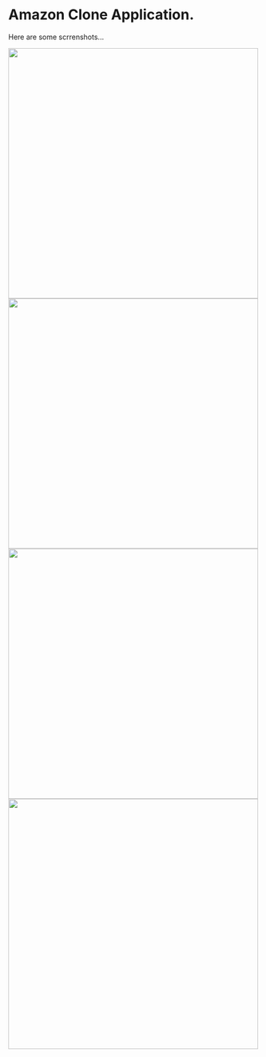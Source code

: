 # Amazon Clone Application.

Here are some scrrenshots...

<p align="left">
<img height="500" src="https://user-images.githubusercontent.com/82095408/190870011-8deb3725-c061-42ec-8515-3ba2e83a5763.png"/>
<img height="500" src="https://user-images.githubusercontent.com/82095408/190870143-4c14d25c-2ac0-4e49-8d3c-ac8d9a2d04aa.png" />
<img height="500" src="https://user-images.githubusercontent.com/82095408/190870078-4137bb18-78ce-412d-875d-b8590e73640f.png" />
<img height="500" src="https://user-images.githubusercontent.com/82095408/190870083-000d6b77-531e-43d3-9ddc-1f4d09b53cb7.png" />
</p>
